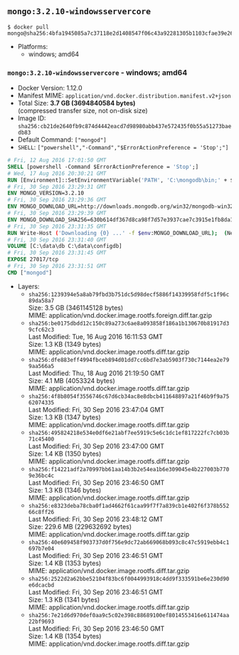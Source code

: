 ## `mongo:3.2.10-windowsservercore`

```console
$ docker pull mongo@sha256:4bfa1945085a7c37118e2d1408547f06c43a92281305b1103cfae39e266f4373
```

-	Platforms:
	-	windows; amd64

### `mongo:3.2.10-windowsservercore` - windows; amd64

-	Docker Version: 1.12.0
-	Manifest MIME: `application/vnd.docker.distribution.manifest.v2+json`
-	Total Size: **3.7 GB (3694840584 bytes)**  
	(compressed transfer size, not on-disk size)
-	Image ID: `sha256:cb21de2640fb9c874d4442eacd7d98980abb437e572435f0b55a51273baedb83`
-	Default Command: `["mongod"]`
-	`SHELL`: `["powershell","-Command","$ErrorActionPreference = 'Stop';"]`

```dockerfile
# Fri, 12 Aug 2016 17:01:50 GMT
SHELL [powershell -Command $ErrorActionPreference = 'Stop';]
# Wed, 17 Aug 2016 20:30:21 GMT
RUN [Environment]::SetEnvironmentVariable('PATH', 'C:\mongodb\bin;' + $env:PATH, [EnvironmentVariableTarget]::Machine);
# Fri, 30 Sep 2016 23:29:31 GMT
ENV MONGO_VERSION=3.2.10
# Fri, 30 Sep 2016 23:29:36 GMT
ENV MONGO_DOWNLOAD_URL=http://downloads.mongodb.org/win32/mongodb-win32-x86_64-2008plus-ssl-3.2.10-signed.msi
# Fri, 30 Sep 2016 23:29:39 GMT
ENV MONGO_DOWNLOAD_SHA256=630b614df367d8ca98f7d57e3937cae7c3915e1fb8da100f316c680da8d7f4ef
# Fri, 30 Sep 2016 23:31:35 GMT
RUN Write-Host ('Downloading {0} ...' -f $env:MONGO_DOWNLOAD_URL); 	(New-Object System.Net.WebClient).DownloadFile($env:MONGO_DOWNLOAD_URL, 'mongo.msi'); 		Write-Host ('Verifying sha256 ({0}) ...' -f $env:MONGO_DOWNLOAD_SHA256); 	if ((Get-FileHash mongo.msi -Algorithm sha256).Hash -ne $env:MONGO_DOWNLOAD_SHA256) { 		Write-Host 'FAILED!'; 		exit 1; 	}; 		Write-Host 'Installing ...'; 	Start-Process msiexec -Wait 		-ArgumentList @( 			'/i', 			'mongo.msi', 			'/quiet', 			'/qn', 			'INSTALLLOCATION=C:\mongodb', 			'ADDLOCAL=all' 		); 		Write-Host 'Verifying install ...'; 	Write-Host '  mongo --version'; mongo --version; 	Write-Host '  mongod --version'; mongod --version; 		Write-Host 'Removing ...'; 	Remove-Item mongo.msi -Force; 		Write-Host 'Complete.';
# Fri, 30 Sep 2016 23:31:40 GMT
VOLUME [C:\data\db C:\data\configdb]
# Fri, 30 Sep 2016 23:31:45 GMT
EXPOSE 27017/tcp
# Fri, 30 Sep 2016 23:31:51 GMT
CMD ["mongod"]
```

-	Layers:
	-	`sha256:1239394e5a8ab79fbd3b751dc5d98decf5886f14339958fdf5c1f96c89da58a7`  
		Size: 3.5 GB (3461145128 bytes)  
		MIME: application/vnd.docker.image.rootfs.foreign.diff.tar.gzip
	-	`sha256:be0175dbdd12c150c89a273c6ae8a093858f186a1b130670b81917d39cfc62c3`  
		Last Modified: Tue, 16 Aug 2016 16:11:53 GMT  
		Size: 1.3 KB (1349 bytes)  
		MIME: application/vnd.docker.image.rootfs.diff.tar.gzip
	-	`sha256:dfe883eff4994fbceb894d01dd7cc6bd7e3ab5903f730c7144ea2e799aa566a5`  
		Last Modified: Thu, 18 Aug 2016 21:19:50 GMT  
		Size: 4.1 MB (4053324 bytes)  
		MIME: application/vnd.docker.image.rootfs.diff.tar.gzip
	-	`sha256:4f8b8054f3556746c67d6cb34ac8e8dbcb411648897a21f46b9f9a7562074335`  
		Last Modified: Fri, 30 Sep 2016 23:47:04 GMT  
		Size: 1.3 KB (1347 bytes)  
		MIME: application/vnd.docker.image.rootfs.diff.tar.gzip
	-	`sha256:495824218e534e0df6e21abf7ee5919c5e6c1dc1ef817222fc7cb03b71c45400`  
		Last Modified: Fri, 30 Sep 2016 23:47:00 GMT  
		Size: 1.4 KB (1350 bytes)  
		MIME: application/vnd.docker.image.rootfs.diff.tar.gzip
	-	`sha256:f14221adf2a70997bb61aa14b3b2e54ea1b6e309045e4b227003b7709e36bc4c`  
		Last Modified: Fri, 30 Sep 2016 23:46:50 GMT  
		Size: 1.3 KB (1346 bytes)  
		MIME: application/vnd.docker.image.rootfs.diff.tar.gzip
	-	`sha256:e8323deba78cba0f1ad4662f61caa99f7f7a839cb1e402f6f378b55266c8ff26`  
		Last Modified: Fri, 30 Sep 2016 23:48:12 GMT  
		Size: 229.6 MB (229632692 bytes)  
		MIME: application/vnd.docker.image.rootfs.diff.tar.gzip
	-	`sha256:40e609458f903737d0f756e9dc72ab669068b093c8c47c5919ebb4c1697b7e04`  
		Last Modified: Fri, 30 Sep 2016 23:46:51 GMT  
		Size: 1.4 KB (1353 bytes)  
		MIME: application/vnd.docker.image.rootfs.diff.tar.gzip
	-	`sha256:2522d2a62bbe52104f83bc6f0044993918c4dd9f333591be6e230d90e6dcacbd`  
		Last Modified: Fri, 30 Sep 2016 23:46:51 GMT  
		Size: 1.3 KB (1341 bytes)  
		MIME: application/vnd.docker.image.rootfs.diff.tar.gzip
	-	`sha256:7e21d6d970def0aa9c5c02e398c88689100ef8014553416e611474aa22bf9693`  
		Last Modified: Fri, 30 Sep 2016 23:46:50 GMT  
		Size: 1.4 KB (1354 bytes)  
		MIME: application/vnd.docker.image.rootfs.diff.tar.gzip
